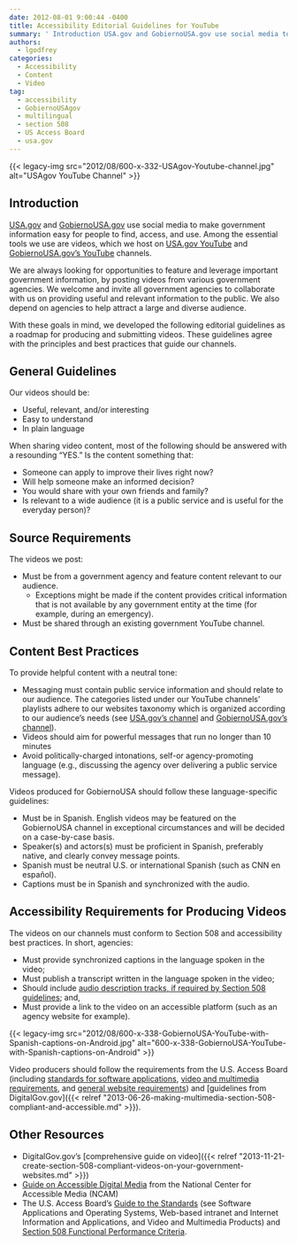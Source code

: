 ```yaml
---
date: 2012-08-01 9:00:44 -0400
title: Accessibility Editorial Guidelines for YouTube
summary: ' Introduction USA.gov and GobiernoUSA.gov use social media to make government information easy for people to find, access, and use. Among the essential tools we use are videos, which we host on USA.gov YouTube and GobiernoUSA.gov&rsquo;s YouTube channels. We are always looking for opportunities to feature and leverage important'
authors:
  - lgodfrey
categories:
  - Accessibility
  - Content
  - Video
tag:
  - accessibility
  - GobiernoUSAgov
  - multilingual
  - section 508
  - US Access Board
  - usa.gov
---
```


{{< legacy-img src="2012/08/600-x-332-USAgov-Youtube-channel.jpg" alt="USAgov YouTube Channel" >}}

## Introduction

[USA.gov](http://www.usa.gov/) and [GobiernoUSA.gov](http://www.gobiernousa.gov/) use social media to make government information easy for people to find, access, and use. Among the essential tools we use are videos, which we host on [USA.gov YouTube](https://www.youtube.com/user/USGovernment) and [GobiernoUSA.gov’s YouTube](https://www.youtube.com/user/GobiernoUSA) channels.

We are always looking for opportunities to feature and leverage important government information, by posting videos from various government agencies. We welcome and invite all government agencies to collaborate with us on providing useful and relevant information to the public. We also depend on agencies to help attract a large and diverse audience.

With these goals in mind, we developed the following editorial guidelines as a roadmap for producing and submitting videos. These guidelines agree with the principles and best practices that guide our channels.

## **General Guidelines**

Our videos should be:

  * Useful, relevant, and/or interesting
  * Easy to understand
  * In plain language

When sharing video content, most of the following should be answered with a resounding “YES.” Is the content something that:

  * Someone can apply to improve their lives right now?
  * Will help someone make an informed decision?
  * You would share with your own friends and family?
  * Is relevant to a wide audience (it is a public service and is useful for the everyday person)?

## **Source Requirements**

The videos we post:

  * Must be from a government agency and feature content relevant to our audience. 
      * Exceptions might be made if the content provides critical information that is not available by any government entity at the time (for example, during an emergency).
  * Must be shared through an existing government YouTube channel.

## **Content Best Practices**

To provide helpful content with a neutral tone:

  * Messaging must contain public service information and should relate to our audience. The categories listed under our YouTube channels’ playlists adhere to our websites taxonomy which is organized according to our audience’s needs (see [USA.gov’s channel](https://www.youtube.com/usagov) and [GobiernoUSA.gov’s channel](https://www.youtube.com/user/GobiernoUSA)).
  * Videos should aim for powerful messages that run no longer than 10 minutes
  * Avoid politically-charged intonations, self-or agency-promoting language (e.g., discussing the agency over delivering a public service message).

Videos produced for GobiernoUSA should follow these language-specific guidelines:

  * Must be in Spanish. English videos may be featured on the GobiernoUSA channel in exceptional circumstances and will be decided on a case-by-case basis.
  * Speaker(s) and actors(s) must be proficient in Spanish, preferably native, and clearly convey message points.
  * Spanish must be neutral U.S. or international Spanish (such as CNN en español).
  * Captions must be in Spanish and synchronized with the audio.

## **Accessibility Requirements for Producing Videos**

The videos on our channels must conform to Section 508 and accessibility best practices. In short, agencies:

  * Must provide synchronized captions in the language spoken in the video;
  * Must publish a transcript written in the language spoken in the video;
  * Should include [audio description tracks, if required by Section 508 guidelines](http://www.access-board.gov/sec508/guide/1194.24.htm#%28c%29); and,
  * Must provide a link to the video on an accessible platform (such as an agency website for example).

{{< legacy-img src="2012/08/600-x-338-GobiernoUSA-YouTube-with-Spanish-captions-on-Android.jpg" alt="600-x-338-GobiernoUSA-YouTube-with-Spanish-captions-on-Android" >}}

Video producers should follow the requirements from the U.S. Access Board (including [standards for software applications](http://www.access-board.gov/guidelines-and-standards/communications-and-it/about-the-section-508-standards/guide-to-the-section-508-standards/software-applications-and-operating-systems-1194-21), [video and multimedia requirements](http://www.access-board.gov/guidelines-and-standards/communications-and-it/about-the-section-508-standards/guide-to-the-section-508-standards/video-and-multimedia-products-1194-24), and [general website requirements](http://www.access-board.gov/guidelines-and-standards/communications-and-it/about-the-section-508-standards/guide-to-the-section-508-standards/web-based-intranet-and-internet-information-and-applications-1194-22)) and [guidelines from DigitalGov.gov]({{< relref "2013-06-26-making-multimedia-section-508-compliant-and-accessible.md" >}}).

## **Other Resources**

  * DigitalGov.gov’s [comprehensive guide on video]({{< relref "2013-11-21-create-section-508-compliant-videos-on-your-government-websites.md" >}})
  * [Guide on Accessible Digital Media](http://ncam.wgbh.org/invent_build/web_multimedia/accessible-digital-media-guide/guideline-h-multimedia) from the National Center for Accessible Media (NCAM)
  * The U.S. Access Board’s [Guide to the Standards](http://www.access-board.gov/sec508/guide/index.htm) (see Software Applications and Operating Systems, Web-based intranet and Internet Information and Applications, and Video and Multimedia Products) and [Section 508 Functional Performance Criteria](http://www.access-board.gov/guidelines-and-standards/communications-and-it/about-the-section-508-standards/section-508-standards#subpart_c).